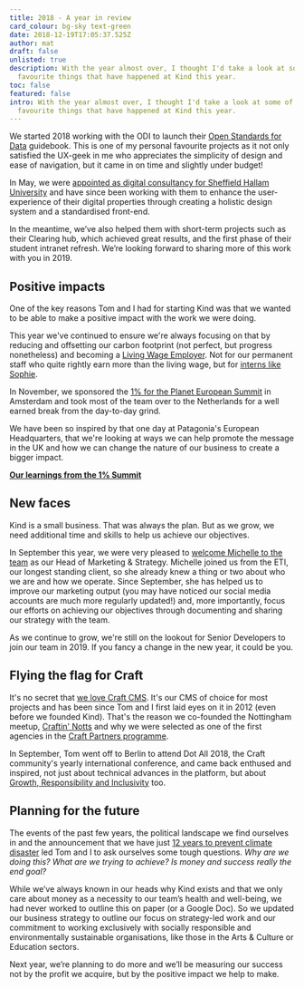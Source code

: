 ```yaml
---
title: 2018 - A year in review
card_colour: bg-sky text-green
date: 2018-12-19T17:05:37.525Z
author: mat
draft: false
unlisted: true
description: With the year almost over, I thought I'd take a look at some of my
  favourite things that have happened at Kind this year.
toc: false
featured: false
intro: With the year almost over, I thought I'd take a look at some of my
  favourite things that have happened at Kind this year.
---
```

We started 2018 working with the ODI to launch their [Open Standards for Data](https://standards.theodi.org/) guidebook. This is one of my personal favourite projects as it not only satisfied the UX-geek in me who appreciates the simplicity of design and ease of navigation, but it came in on time and slightly under budget!

In May, we were [appointed as digital consultancy for Sheffield Hallam University](https://madebykind.com/blog/sheffield-hallam-university-appoint-kind-as-digital-consultancy) and have since been working with them to enhance the user-experience of their digital properties through creating a holistic design system and a standardised front-end. 

In the meantime, we’ve also helped them with short-term projects such as their Clearing hub, which achieved great results, and the first phase of their student intranet refresh. We’re looking forward to sharing more of this work with you in 2019. 

## Positive impacts

One of the key reasons Tom and I had for starting Kind was that we wanted to be able to make a positive impact with the work we were doing.

This year we've continued to ensure we're always focusing on that by reducing and offsetting our carbon footprint (not perfect, but progress nonetheless) and becoming a [Living Wage Employer](https://www.livingwage.org.uk/). Not for our permanent staff who quite rightly earn more than the living wage, but for [interns like Sophie](https://madebykind.com/blog/rounding-up-my-internship-at-kind).

In November, we sponsored the [1% for the Planet European Summit](https://www.onepercentfortheplanet.org/what-we-do/our-stories/14-our-stories/350-european-summit-2018-recap) in Amsterdam and took most of the team over to the Netherlands for a well earned break from the day-to-day grind.

We have been so inspired by that one day at Patagonia's European Headquarters, that we're looking at ways we can help promote the message in the UK and how we can change the nature of our business to create a bigger impact.

**[Our learnings from the 1% Summit](https://madebykind.com/blog/1-for-the-planet-european-summit)**

## New faces

Kind is a small business. That was always the plan. But as we grow, we need additional time and skills to help us achieve our objectives.

In September this year, we were very pleased to [welcome Michelle to the team](https://madebykind.com/blog/welcome-our-head-of-marketing-strategy) as our Head of Marketing & Strategy. Michelle joined us from the ETI, our longest standing client, so she already knew a thing or two about who we are and how we operate. Since September, she has helped us to improve our marketing output (you may have noticed our social media accounts are much more regularly updated!) and, more importantly, focus our efforts on achieving our objectives through documenting and sharing our strategy with the team.

As we continue to grow, we're still on the lookout for Senior Developers to join our team in 2019. If you fancy a change in the new year, it could be you.

## Flying the flag for Craft

It's no secret that [we love Craft CMS](https://madebykind.com/blog/why-we-love-craft-cms). It's our CMS of choice for most projects and has been since Tom and I first laid eyes on it in 2012 (even before we founded Kind). That's the reason we co-founded the Nottingham meetup, [Craftin' Notts](http://craftinnotts.com/) and why we were selected as one of the first agencies in the [Craft Partners programme](https://craftcms.com/partners/kind).

In September, Tom went off to Berlin to attend Dot All 2018, the Craft community's yearly international conference, and came back enthused and inspired, not just about technical advances in the platform, but about [Growth, Responsibility and Inclusivity](https://madebykind.com/blog/themes-from-dot-all-2018) too.

## Planning for the future

The events of the past few years, the political landscape we find ourselves in and the announcement that we have just [12 years to prevent climate disaster](https://www.theguardian.com/environment/2018/oct/08/global-warming-must-not-exceed-15c-warns-landmark-un-report) led Tom and I to ask ourselves some tough questions. *Why are we doing this? What are we trying to achieve? Is money and success really the end goal?* 

While we’ve always known in our heads why Kind exists and that we only care about money as a necessity to our team’s health and well-being, we had never worked to outline this on paper (or a Google Doc). So we updated our business strategy to outline our focus on strategy-led work and our commitment to working exclusively with socially responsible and environmentally sustainable organisations, like those in the Arts & Culture or Education sectors. 

Next year, we’re planning to do more and we’ll be measuring our success not by the profit we acquire, but by the positive impact we help to make.
